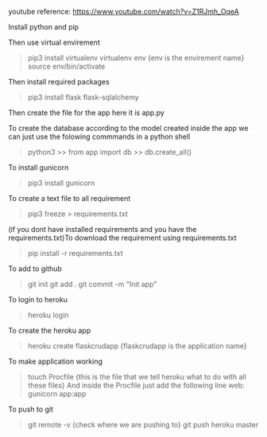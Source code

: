 youtube reference: https://www.youtube.com/watch?v=Z1RJmh_OqeA

Install python and pip

Then use virtual envirement
> pip3 install virtualenv
> virtualenv env  {env is the envirement name}
> source env/bin/activate

Then install required packages
> pip3 install flask flask-sqlalchemy

Then create the file for the app
here it is app.py


To create the database according to the model 
created inside the app we can just use the folowing commmands
in a python shell
> python3
    >> from app import db
    >> db.create_all()


To install gunicorn
> pip3 install gunicorn

To create a text file to all requirement
> pip3 freeze > requirements.txt

(if you dont have installed requirements and you have the requirements.txt)To download the requirement using requirements.txt
> pip install -r requirements.txt

To add to github
> git init
> git add .
> git commit -m "Init app"

To login to heroku
> heroku login

To create the heroku app
> heroku create flaskcrudapp {flaskcrudapp is the application name}

To make application working
> touch Procfile {this is the file that we tell heroku what to do with all these files}
And inside the Procfile just add the following line
> web: gunicorn app:app

To push to git
> git remote -v {check where we are pushing to}
> git push heroku master





